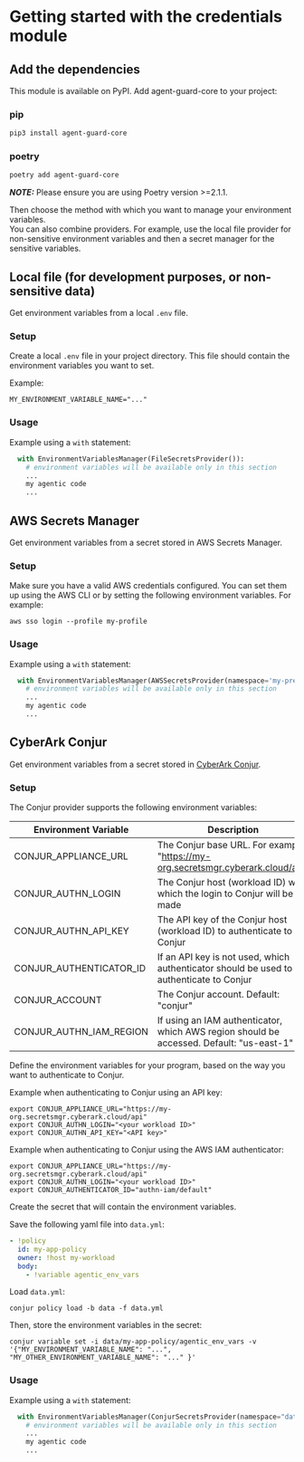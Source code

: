 # Getting started with the credentials module

## Add the dependencies

This module is available on PyPI. Add agent-guard-core to your project:

### pip

```bash
pip3 install agent-guard-core
```

### poetry

```bash
poetry add agent-guard-core
```

**_NOTE:_** Please ensure you are using Poetry version >=2.1.1.

Then choose the method with which you want to manage your environment variables.  
You can also combine providers. For example, use the local file provider for non-sensitive environment variables and then a secret manager for the sensitive variables.

## Local file (for development purposes, or non-sensitive data)

Get environment variables from a local `.env` file.

### Setup

Create a local `.env` file in your project directory. This file should contain the environment variables you want to set.

Example:

```dotenv
MY_ENVIRONMENT_VARIABLE_NAME="..."
```

### Usage

Example using a `with` statement:

```python
  with EnvironmentVariablesManager(FileSecretsProvider()):
    # environment variables will be available only in this section
    ...
    my agentic code
    ...
```

## AWS Secrets Manager

Get environment variables from a secret stored in AWS Secrets Manager.

### Setup

Make sure you have a valid AWS credentials configured. You can set them up using the AWS CLI or by setting the following environment variables. For example:

```shell
aws sso login --profile my-profile
```

### Usage

Example using a `with` statement:

```python
  with EnvironmentVariablesManager(AWSSecretsProvider(namespace='my-prefix')):
    # environment variables will be available only in this section
    ...
    my agentic code
    ...
```

## CyberArk Conjur

Get environment variables from a secret stored in [CyberArk Conjur](https://www.conjur.org/).  

### Setup

The Conjur provider supports the following environment variables:

| Environment Variable    | Description                                                                               | Required?                                  |
|-------------------------|-------------------------------------------------------------------------------------------|--------------------------------------------|
| CONJUR_APPLIANCE_URL    | The Conjur base URL. For example, "https://my-org.secretsmgr.cyberark.cloud/api"          | Yes                                        |
| CONJUR_AUTHN_LOGIN      | The Conjur host (workload ID) with which the login to Conjur will be made                 | Yes                                        |
| CONJUR_AUTHN_API_KEY    | The API key of the Conjur host (workload ID) to authenticate to Conjur                    | Yes, if API key authentication is used     |
| CONJUR_AUTHENTICATOR_ID | If an API key is not used, which authenticator should be used to authenticate to Conjur   | Yes, if API key authentication is not used |
| CONJUR_ACCOUNT          | The Conjur account. Default: "conjur"                                                     | No                                         |
| CONJUR_AUTHN_IAM_REGION | If using an IAM authenticator, which AWS region should be accessed. Default: "us-east-1"  | No                                         |

Define the environment variables for your program, based on the way you want to authenticate to Conjur.

Example when authenticating to Conjur using an API key:

```shell
export CONJUR_APPLIANCE_URL="https://my-org.secretsmgr.cyberark.cloud/api"
export CONJUR_AUTHN_LOGIN="<your workload ID>"
export CONJUR_AUTHN_API_KEY="<API key>"
```

Example when authenticating to Conjur using the AWS IAM authenticator:

```shell
export CONJUR_APPLIANCE_URL="https://my-org.secretsmgr.cyberark.cloud/api"
export CONJUR_AUTHN_LOGIN="<your workload ID>"
export CONJUR_AUTHENTICATOR_ID="authn-iam/default"
```

Create the secret that will contain the environment variables.

Save the following yaml file into `data.yml`:

```yaml
- !policy
  id: my-app-policy
  owner: !host my-workload
  body:
    - !variable agentic_env_vars
```

Load `data.yml`:

```shell
conjur policy load -b data -f data.yml
```

Then, store the environment variables in the secret:

```shell
conjur variable set -i data/my-app-policy/agentic_env_vars -v '{"MY_ENVIRONMENT_VARIABLE_NAME": "...", "MY_OTHER_ENVIRONMENT_VARIABLE_NAME": "..." }'
```

### Usage

Example using a `with` statement:

```python
  with EnvironmentVariablesManager(ConjurSecretsProvider(namespace="data/my-app-policy")):
    # environment variables will be available only in this section
    ...
    my agentic code
    ...
```
